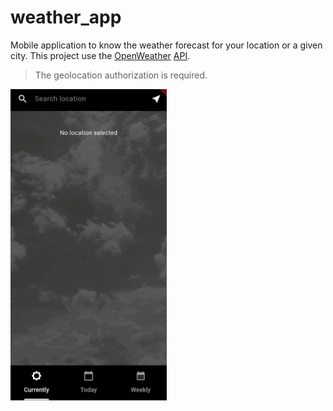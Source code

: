 # weather_app

Mobile application to know the weather forecast for your location or a given city.
This project use the [OpenWeather](https://openweathermap.org/) [API](https://openweathermap.org/api).

> The geolocation authorization is required.

<img src="https://github.com/trixky/weather_app/blob/main/.demo/screenshots.gif" alt="Demo gif" width="250"/>